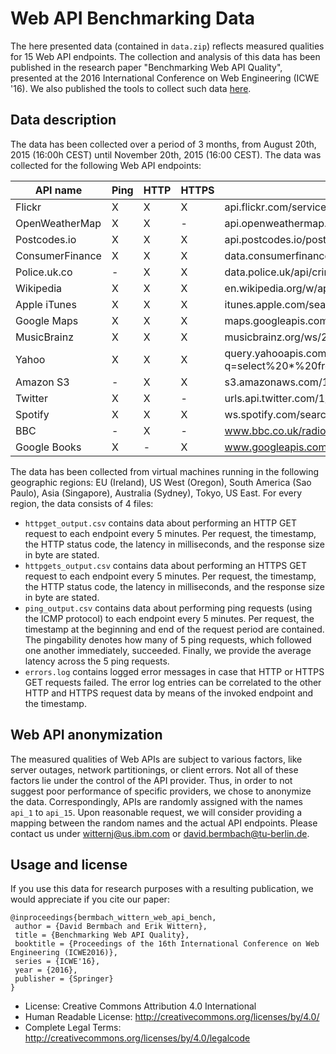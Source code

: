 # Web API Benchmarking Data

The here presented data (contained in `data.zip`) reflects measured qualities for 15 Web API endpoints.
The collection and analysis of this data has been published in the research paper "Benchmarking Web API Quality", presented at the 2016 International Conference on Web Engineering (ICWE '16).
We also published the tools to collect such data [here](https://github.com/dbermbach/web-api-bench).

## Data description
The data has been collected over a period of 3 months, from August 20th, 2015 (16:00h CEST) until November 20th, 2015 (16:00 CEST).
The data was collected for the following Web API endpoints:

|API name           | Ping | HTTP | HTTPS | URL                                                                                                                                                                                                                                          |
|-------------------|------|------|-------|----------------------------------------------------------------------------------------------------------------------------------------------------------------------------------------------------------------------------------------------|
|Flickr             | X    | X    | X     | api.flickr.com/services/feeds/photos_public.gne                                                                                                                                                                                              |
|OpenWeatherMap     | X    | X    | -     | api.openweathermap.org/data/2.5/weather?q=New%20York,us                                                                                                                                                                                     |
|Postcodes.io       | X    | X    | X     | api.postcodes.io/postcodes/GU50BD                                                                                                                                                                                                            |
|ConsumerFinance    | X    | X    | X     | data.consumerfinance.gov/api/views/fphp-cr5a/rows.json                                                                                                                                                                                       |
|Police.uk.co       | -    | X    | X     | data.police.uk/api/crimes-street-dates                                                                                                                                                                                                       |
|Wikipedia          | X    | X    | X     | en.wikipedia.org/w/api.php?action=query\&titles=Albert_Einstein\&prop=images\&format=json                                                                                                                                                    |
|Apple iTunes       | X    | X    | X     | itunes.apple.com/search?term=u2\&entity=musicVideo                                                                                                                                                                                           |
|Google Maps        | X    | X    | X     | maps.googleapis.com/maps/api/geocode/json?address=New%20York%20City%20US&sensor=false                                                                                                                                                    |
|MusicBrainz        | X    | X    | X     | musicbrainz.org/ws/2/recording?query=%22we%20will%20rock%20you%22%20AND%20arid:0383dadf-2a4e-4d10-a46a-e9e041da8eb3                                                                                                                   |
|Yahoo              | X    | X    | X     | query.yahooapis.com/v1/public/yql?q=select%20*%20from%20weather.forecast%20where%20woeid%20in%20(select%20woeid%20from%20geo.places(1)%20where%20text%3D%22nome%2C%20ak%22)&format=json&env=store%3A%2F%2Fdatatables.org%2Falltableswithkeys |
|Amazon S3          | -    | X    | X     | s3.amazonaws.com/1000genomes                                                                                                                                                                                                                 |
|Twitter            | X    | X    | -     | urls.api.twitter.com/1/urls/count.json?url=http://www.tu-berlin.de                                                                                                                                                                           |
|Spotify            | X    | X    | X     | ws.spotify.com/search/1/album?q=u2                                                                                                                                                                                                           |
|BBC                | -    | X    | -     | www.bbc.co.uk/radio1/playlist.json                                                                                                                                                                                                           |
|Google Books       | X    | -    | X     | www.googleapis.com/books/v1/volumes?q=isbn:0321751043                                                                                                                                                                                        |

The data has been collected from virtual machines running in the following geographic regions: EU (Ireland), US West (Oregon), South America (Sao Paulo), Asia (Singapore), Australia (Sydney), Tokyo, US East.
For every region, the data consists of 4 files:

* `httpget_output.csv` contains data about performing an HTTP GET request to each endpoint every 5 minutes. Per request, the timestamp, the HTTP status code, the latency in milliseconds, and the response size in byte are stated. 
* `httpgets_output.csv` contains data about performing an HTTPS GET request to each endpoint every 5 minutes. Per request, the timestamp, the HTTP status code, the latency in milliseconds, and the response size in byte are stated.
* `ping_output.csv` contains data about performing ping requests (using the ICMP protocol) to each endpoint every 5 minutes. Per request, the timestamp at the beginning and end of the request period are contained. The pingability denotes how many of 5 ping requests, which followed one another immediately, succeeded. Finally, we provide the average latency across the 5 ping requests.
* `errors.log` contains logged error messages in case that HTTP or HTTPS GET requests failed. The error log entries can be correlated to the other HTTP and HTTPS request data by means of the invoked endpoint and the timestamp.


## Web API anonymization
The measured qualities of Web APIs are subject to various factors, like server outages, network partitionings, or client errors.
Not all of these factors lie under the control of the API provider.
Thus, in order to not suggest poor performance of specific providers, we chose to anonymize the data.
Correspondingly, APIs are randomly assigned with the names `api_1` to `api_15`.
Upon reasonable request, we will consider providing a mapping between the random names and the actual API endpoints.
Please contact us under [witternj@us.ibm.com](mailto:witternj@us.ibm.com) or [david.bermbach@tu-berlin.de](mailto:david.bermbach@tu-berlin.de).

## Usage and license
If you use this data for research purposes with a resulting publication, we would appreciate if you cite our paper:
```TeX
@inproceedings{bermbach_wittern_web_api_bench,
 author = {David Bermbach and Erik Wittern},
 title = {Benchmarking Web API Quality},
 booktitle = {Proceedings of the 16th International Conference on Web Engineering (ICWE2016)},
 series = {ICWE'16},
 year = {2016},
 publisher = {Springer}
}
```

* License: Creative Commons Attribution 4.0 International
* Human Readable License: http://creativecommons.org/licenses/by/4.0/
* Complete Legal Terms: http://creativecommons.org/licenses/by/4.0/legalcode
